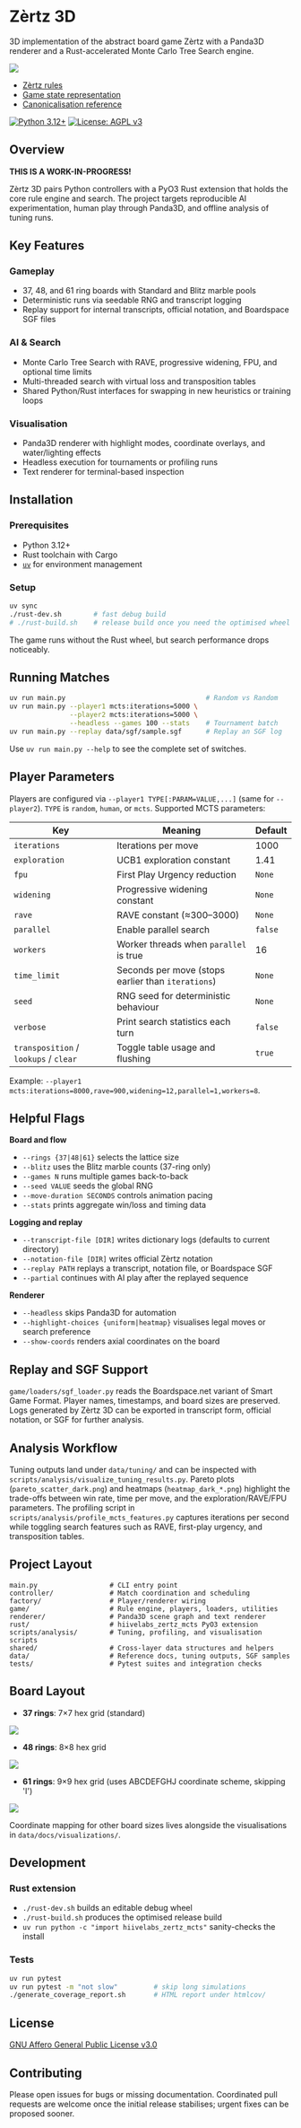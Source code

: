 # Zèrtz 3D

3D implementation of the abstract board game Zèrtz with a Panda3D renderer and a Rust-accelerated Monte Carlo Tree Search engine.

<img src="data/docs/visualizations/zertz3d_screenshot.png" style="max-width: 912px">

- [Zèrtz rules](data/docs/reference/zertz_rules.md)
- [Game state representation](data/docs/reference/game_state_representation.md)
- [Canonicalisation reference](data/docs/reference/canonicalization.md)

[![Python 3.12+](https://img.shields.io/badge/python-3.12+-blue.svg)](https://www.python.org/downloads/)
[![License: AGPL v3](https://img.shields.io/badge/License-AGPL%20v3-blue.svg)](LICENSE)

## Overview
**THIS IS A WORK-IN-PROGRESS!**

Zèrtz 3D pairs Python controllers with a PyO3 Rust extension that holds the core rule engine and search. The project targets reproducible AI experimentation, human play through Panda3D, and offline analysis of tuning runs.

## Key Features

### Gameplay
- 37, 48, and 61 ring boards with Standard and Blitz marble pools
- Deterministic runs via seedable RNG and transcript logging
- Replay support for internal transcripts, official notation, and Boardspace SGF files

### AI & Search
- Monte Carlo Tree Search with RAVE, progressive widening, FPU, and optional time limits
- Multi-threaded search with virtual loss and transposition tables
- Shared Python/Rust interfaces for swapping in new heuristics or training loops

### Visualisation
- Panda3D renderer with highlight modes, coordinate overlays, and water/lighting effects
- Headless execution for tournaments or profiling runs
- Text renderer for terminal-based inspection

[//]: # (### Analysis Tooling)

[//]: # (- `scripts/analysis/visualize_tuning_results.py` for Pareto fronts, heatmaps, and 3D summaries)

[//]: # (- `scripts/analysis/profile_mcts_features.py` for measuring iterations per second with different feature flags)

[//]: # (- Structured logs in `data/tuning/` for comparing random and grid searches)

## Installation

### Prerequisites
- Python 3.12+
- Rust toolchain with Cargo
- [`uv`](https://github.com/astral-sh/uv) for environment management

### Setup

```bash
uv sync
./rust-dev.sh        # fast debug build
# ./rust-build.sh    # release build once you need the optimised wheel
```

The game runs without the Rust wheel, but search performance drops noticeably.

## Running Matches

```bash
uv run main.py                                   # Random vs Random
uv run main.py --player1 mcts:iterations=5000 \
               --player2 mcts:iterations=5000 \
               --headless --games 100 --stats    # Tournament batch
uv run main.py --replay data/sgf/sample.sgf      # Replay an SGF log
```

Use `uv run main.py --help` to see the complete set of switches.

## Player Parameters

Players are configured via `--player1 TYPE[:PARAM=VALUE,...]` (same for `--player2`). `TYPE` is `random`, `human`, or `mcts`. Supported MCTS parameters:

| Key | Meaning | Default |
| --- | --- | --- |
| `iterations` | Iterations per move | 1000 |
| `exploration` | UCB1 exploration constant | 1.41 |
| `fpu` | First Play Urgency reduction | `None` |
| `widening` | Progressive widening constant | `None` |
| `rave` | RAVE constant (≈300–3000) | `None` |
| `parallel` | Enable parallel search | `false` |
| `workers` | Worker threads when `parallel` is true | 16 |
| `time_limit` | Seconds per move (stops earlier than `iterations`) | `None` |
| `seed` | RNG seed for deterministic behaviour | `None` |
| `verbose` | Print search statistics each turn | `false` |
| `transposition` / `lookups` / `clear` | Toggle table usage and flushing | `true` |

Example: `--player1 mcts:iterations=8000,rave=900,widening=12,parallel=1,workers=8`.

## Helpful Flags

**Board and flow**

- `--rings {37|48|61}` selects the lattice size
- `--blitz` uses the Blitz marble counts (37-ring only)
- `--games N` runs multiple games back-to-back
- `--seed VALUE` seeds the global RNG
- `--move-duration SECONDS` controls animation pacing
- `--stats` prints aggregate win/loss and timing data

**Logging and replay**

- `--transcript-file [DIR]` writes dictionary logs (defaults to current directory)
- `--notation-file [DIR]` writes official Zèrtz notation
- `--replay PATH` replays a transcript, notation file, or Boardspace SGF
- `--partial` continues with AI play after the replayed sequence

**Renderer**

- `--headless` skips Panda3D for automation
- `--highlight-choices {uniform|heatmap}` visualises legal moves or search preference
- `--show-coords` renders axial coordinates on the board

## Replay and SGF Support

`game/loaders/sgf_loader.py` reads the Boardspace.net variant of Smart Game Format. Player names, timestamps, and board sizes are preserved. Logs generated by Zèrtz 3D can be exported in transcript form, official notation, or SGF for further analysis.

## Analysis Workflow

Tuning outputs land under `data/tuning/` and can be inspected with `scripts/analysis/visualize_tuning_results.py`. Pareto plots (`pareto_scatter_dark.png`) and heatmaps (`heatmap_dark_*.png`) highlight the trade-offs between win rate, time per move, and the exploration/RAVE/FPU parameters. The profiling script in `scripts/analysis/profile_mcts_features.py` captures iterations per second while toggling search features such as RAVE, first-play urgency, and transposition tables.

## Project Layout

```
main.py                  # CLI entry point
controller/              # Match coordination and scheduling
factory/                 # Player/renderer wiring
game/                    # Rule engine, players, loaders, utilities
renderer/                # Panda3D scene graph and text renderer
rust/                    # hiivelabs_zertz_mcts PyO3 extension
scripts/analysis/        # Tuning, profiling, and visualisation scripts
shared/                  # Cross-layer data structures and helpers
data/                    # Reference docs, tuning outputs, SGF samples
tests/                   # Pytest suites and integration checks
```

## Board Layout

- **37 rings**: 7×7 hex grid (standard)

<img src="data/docs/visualizations/board_visualization_37.png" style="max-width: 912px">

- **48 rings**: 8×8 hex grid

<img src="data/docs/visualizations/board_visualization_48.png" style="max-width: 912px">

- **61 rings**: 9×9 hex grid (uses ABCDEFGHJ coordinate scheme, skipping 'I')

<img src="data/docs/visualizations/board_visualization_61.png" style="max-width: 912px">

Coordinate mapping for other board sizes lives alongside the visualisations in `data/docs/visualizations/`.

## Development

### Rust extension
- `./rust-dev.sh` builds an editable debug wheel
- `./rust-build.sh` produces the optimised release build
- `uv run python -c "import hiivelabs_zertz_mcts"` sanity-checks the install

### Tests

```bash
uv run pytest
uv run pytest -m "not slow"         # skip long simulations
./generate_coverage_report.sh       # HTML report under htmlcov/
```

## License

[GNU Affero General Public License v3.0](LICENSE)

## Contributing

Please open issues for bugs or missing documentation. Coordinated pull requests are welcome once the initial release stabilises; urgent fixes can be proposed sooner.
